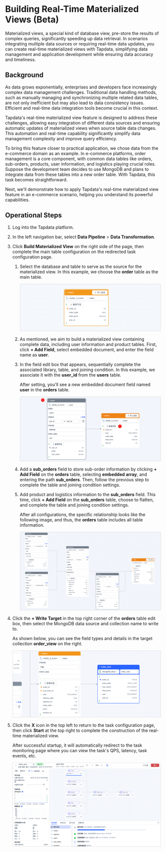 # Building Real-Time Materialized Views (Beta)

Materialized views, a special kind of database view, pre-store the results of complex queries, significantly speeding up data retrieval. In scenarios integrating multiple data sources or requiring real-time data updates, you can create real-time materialized views with Tapdata, simplifying data management and application development while ensuring data accuracy and timeliness.

## Background

As data grows exponentially, enterprises and developers face increasingly complex data management challenges. Traditional data handling methods, such as manually managing and synchronizing multiple related data tables, are not only inefficient but may also lead to data consistency issues. Efficient and real-time data integration tools become crucial in this context.

Tapdata's real-time materialized view feature is designed to address these challenges, allowing easy integration of different data sources and ensuring automatic updates of materialized views when source table data changes. This automation and real-time capability significantly simplify data management complexity and improve query efficiency.

To bring this feature closer to practical application, we chose data from the e-commerce domain as an example. In e-commerce platforms, order management is a core component, with common data tables like orders, sub-orders, products, user information, and logistics playing crucial roles. Suppose the development team decides to use MongoDB and plans to integrate data from these tables into a new order table. With Tapdata, this task becomes straightforward.

Next, we'll demonstrate how to apply Tapdata's real-time materialized view feature in an e-commerce scenario, helping you understand its powerful capabilities.

## Operational Steps

1. Log into the Tapdata platform.

2. In the left navigation bar, select **Data Pipeline** > **Data Transformation**.

3. Click **Build Materialized View** on the right side of the page, then complete the main table configuration on the redirected task configuration page.

   1. Select the database and table to serve as the source for the materialized view. In this example, we choose the **order** table as the main table.

      ![Select Main Table](../../../images/select_main_table.png)

   2. As mentioned, we aim to build a materialized view containing complete data, including user information and product tables. First, click **+ Add Field**, select embedded document, and enter the field name as **user**.

   3. In the field edit box that appears, sequentially complete the associated library, table, and joining condition. In this example, we associate it with the **user_id** from the **users** table.

      After setting, you'll see a new embedded document field named **user** in the **orders** table.

      ![Add Fields](../../../images/add_columns.png)

   4. Add a **sub_orders** field to store sub-order information by clicking **+ Add Field** on the **orders** table, selecting **embedded array**, and entering the path **sub_orders**. Then, follow the previous step to complete the table and joining condition settings.

   5. Add product and logistics information to the **sub_orders** field. This time, click **+ Add Field** on the **sub_orders** table, choose to flatten, and complete the table and joining condition settings.

      After all configurations, the specific relationship looks like the following image, and thus, the **orders** table includes all table information.

      ![Materialized View Overview](../../../images/materialized_view_overview.png)

4. Click the **+ Write Target** in the top right corner of the **orders** table edit box, then select the MongoDB data source and collection name to write to.

   As shown below, you can see the field types and details in the target collection **order_view** on the right.

   ![Select Target Table](../../../images/select_view_write_target.png)

5. Click the **X** icon in the top left to return to the task configuration page, then click **Start** at the top right to complete the construction of the real-time materialized view.

   After successful startup, it will automatically redirect to the task monitoring page where you can view the task's QPS, latency, task events, etc.

   ![Monitoring](../../../images/monitor_view_task.png)